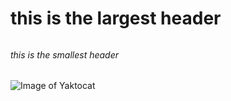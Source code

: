 # <h1> this is the largest header
###### <h6> this is the smallest header
![Image of Yaktocat](https://octodex.github.com/images/yaktocat.png)
